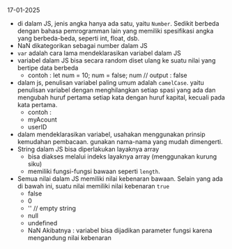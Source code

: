 17-01-2025

- di dalam JS, jenis angka hanya ada satu, yaitu `Number`. Sedikit berbeda dengan bahasa pemrogramman lain yang memiliki spesifikasi angka yang berbeda-beda, seperti int, float, dsb.
- NaN dikategorikan sebagai number dalam JS
- `var` adalah cara lama mendeklarasikan variabel dalam JS
- variabel dalam JS bisa secara random diset ulang ke suatu nilai yang bertipe data berbeda
  - contoh :
    let num = 10;
    num = false;
    num // output : false
- dalam js, penulisan variabel paling umum adalah `camelCase`. yaitu penulisan variabel dengan menghilangkan setiap spasi yang ada dan mengubah huruf pertama setiap kata dengan huruf kapital, kecuali pada kata pertama.
  - contoh :
  - myAcount
  - userID
- dalam mendeklarasikan variabel, usahakan menggunakan prinsip kemudahan pembacaan. gunakan nama-nama yang mudah dimengerti.
- String dalam JS bisa diperlakukan layaknya array
  - bisa diakses melalui indeks layaknya array (menggunakan kurung siku)
  - memiliki fungsi-fungsi bawaan seperti `length`.
- Semua nilai dalam JS memiliki nilai kebenaran bawaan. Selain yang ada di bawah ini, suatu nilai memiliki nilai kebenaran `true`
  - false
  - 0
  - '' // empty string
  - null
  - undefined
  - NaN
    Akibatnya : variabel bisa dijadikan parameter fungsi karena mengandung nilai kebenaran

